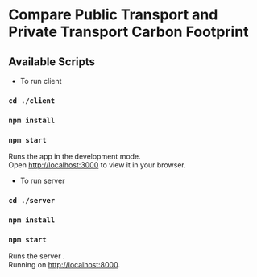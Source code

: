 # Compare Public Transport and Private Transport Carbon Footprint
## Available Scripts

- To run client
### `cd ./client`
### `npm install`
### `npm start`

Runs the app in the development mode.\
Open [http://localhost:3000](http://localhost:3000) to view it in your browser.

- To run server
### `cd ./server`
### `npm install`
### `npm start`

Runs the server .\
Running on [http://localhost:8000](http://localhost:8000).
